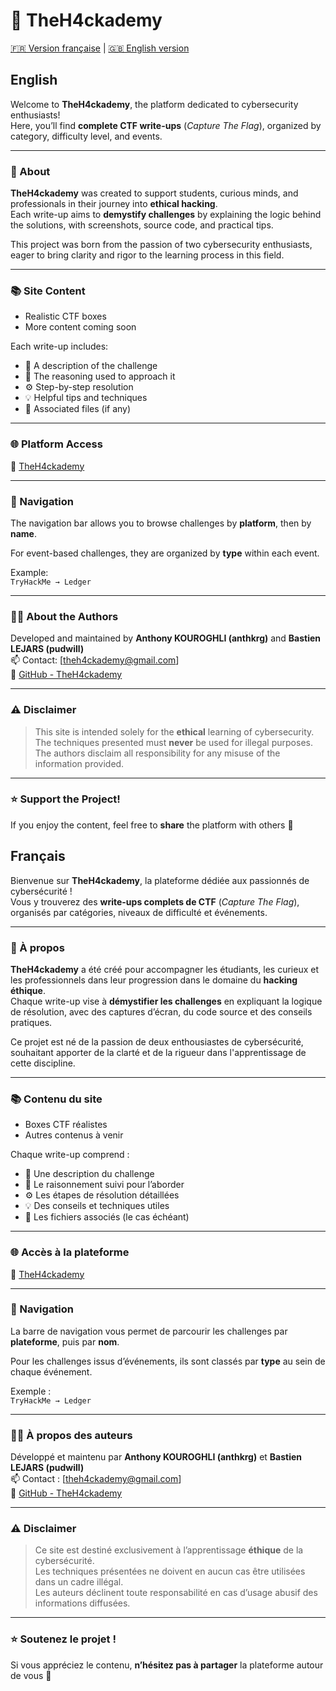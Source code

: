 # 🧠 TheH4ckademy

[🇫🇷 Version française](#francais) | [🇬🇧 English version](#english)

## English

Welcome to **TheH4ckademy**, the platform dedicated to cybersecurity enthusiasts!  
Here, you’ll find **complete CTF write-ups** (*Capture The Flag*), organized by category, difficulty level, and events.

---

### 🚀 About

**TheH4ckademy** was created to support students, curious minds, and professionals in their journey into **ethical hacking**.  
Each write-up aims to **demystify challenges** by explaining the logic behind the solutions, with screenshots, source code, and practical tips.

This project was born from the passion of two cybersecurity enthusiasts, eager to bring clarity and rigor to the learning process in this field.

---

### 📚 Site Content

- Realistic CTF boxes  
- More content coming soon

Each write-up includes:

- 📝 A description of the challenge  
- 🧠 The reasoning used to approach it  
- ⚙️ Step-by-step resolution  
- 💡 Helpful tips and techniques  
- 📎 Associated files (if any)

---

### 🌐 Platform Access

🔗 [TheH4ckademy](https://theh4ckademy.github.io)

---

### 🧭 Navigation

The navigation bar allows you to browse challenges by **platform**, then by **name**.

For event-based challenges, they are organized by **type** within each event.

Example:  
`TryHackMe → Ledger`

---

### 👨‍💻 About the Authors

Developed and maintained by **Anthony KOUROGHLI (anthkrg)** and **Bastien LEJARS (pudwill)**  
📫 Contact: [theh4ckademy@gmail.com]  
🔗 [GitHub - TheH4ckademy](https://github.com/theh4ckademy/theh4ckademy.github.io)

---

### ⚠️ Disclaimer

> This site is intended solely for the **ethical** learning of cybersecurity.  
> The techniques presented must **never** be used for illegal purposes.  
> The authors disclaim all responsibility for any misuse of the information provided.

---

### ⭐ Support the Project!

If you enjoy the content, feel free to **share** the platform with others 🙌



## Français

Bienvenue sur **TheH4ckademy**, la plateforme dédiée aux passionnés de cybersécurité !  
Vous y trouverez des **write-ups complets de CTF** (*Capture The Flag*), organisés par catégories, niveaux de difficulté et événements.

---

### 🚀 À propos

**TheH4ckademy** a été créé pour accompagner les étudiants, les curieux et les professionnels dans leur progression dans le domaine du **hacking éthique**.  
Chaque write-up vise à **démystifier les challenges** en expliquant la logique de résolution, avec des captures d’écran, du code source et des conseils pratiques.  

Ce projet est né de la passion de deux enthousiastes de cybersécurité, souhaitant apporter de la clarté et de la rigueur dans l'apprentissage de cette discipline.

---

### 📚 Contenu du site

- Boxes CTF réalistes  
- Autres contenus à venir

Chaque write-up comprend :

- 📝 Une description du challenge  
- 🧠 Le raisonnement suivi pour l’aborder  
- ⚙️ Les étapes de résolution détaillées  
- 💡 Des conseils et techniques utiles  
- 📎 Les fichiers associés (le cas échéant)

---

### 🌐 Accès à la plateforme

🔗 [TheH4ckademy](https://theh4ckademy.github.io)

---

### 🧭 Navigation

La barre de navigation vous permet de parcourir les challenges par **plateforme**, puis par **nom**.

Pour les challenges issus d’événements, ils sont classés par **type** au sein de chaque événement.

Exemple :  
`TryHackMe → Ledger`

---

### 👨‍💻 À propos des auteurs

Développé et maintenu par **Anthony KOUROGHLI (anthkrg)** et **Bastien LEJARS (pudwill)**  
📫 Contact : [theh4ckademy@gmail.com]  
🔗 [GitHub - TheH4ckademy](https://github.com/theh4ckademy/theh4ckademy.github.io)

---

### ⚠️ Disclaimer

> Ce site est destiné exclusivement à l’apprentissage **éthique** de la cybersécurité.  
> Les techniques présentées ne doivent en aucun cas être utilisées dans un cadre illégal.  
> Les auteurs déclinent toute responsabilité en cas d’usage abusif des informations diffusées.

---

### ⭐ Soutenez le projet !

Si vous appréciez le contenu, **n’hésitez pas à partager** la plateforme autour de vous 🙌
